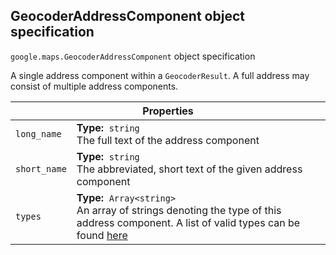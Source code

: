 <h2 id="GeocoderAddressComponent"> GeocoderAddressComponent object specification </h2><p>
<code><span itemprop="path">google.maps</span>.<span itemprop="name">GeocoderAddressComponent</span></code>
object specification
</p><p>A single address component within a <code>GeocoderResult</code>. A full address may consist of multiple address components.</p><div class="devsite-table-wrapper"><table class="properties responsive" summary="object GeocoderAddressComponent - Properties">
<thead>
<tr><th colspan="2">Properties</th>
</tr></thead>
<tbody>
<tr>
<td><code><span>long_name</span></code></td>
<td><div><strong>Type:</strong>&nbsp; <code>string</code></div>
<div class="desc">The full text of the address component</div></td>
</tr>
<tr>
<td><code><span>short_name</span></code></td>
<td><div><strong>Type:</strong>&nbsp; <code>string</code></div>
<div class="desc">The abbreviated, short text of the given address component</div></td>
</tr>
<tr>
<td><code><span>types</span></code></td>
<td><div><strong>Type:</strong>&nbsp; <code>Array&lt;string&gt;</code></div>
<div class="desc">An array of strings denoting the type of this address component. A list of valid types can be found <a href="/maps/documentation/geocoding/#Types">here</a></div></td>
</tr>
</tbody>
</table></div>